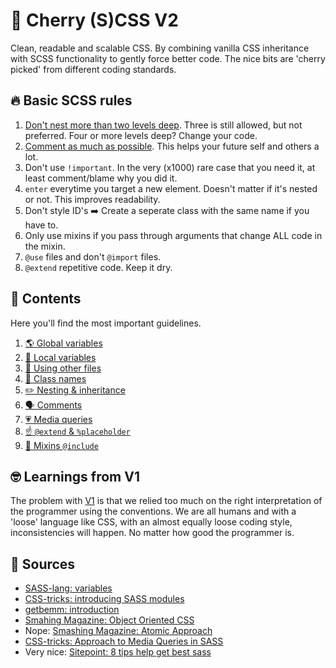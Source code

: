 # 🍒 Cherry (S)CSS V2
Clean, readable and scalable CSS. By combining vanilla CSS inheritance with SCSS functionality to gently force better code. The nice bits are 'cherry picked' from different coding standards.

## 🔥 Basic SCSS rules
1. [Don't nest more than two levels deep](_nesting.md). Three is still allowed, but not preferred. Four or more levels deep? Change your code.
2. [Comment as much as possible](_comments.md). This helps your future self and others a lot.
3. Don't use `!important`. In the very (x1000) rare case that you need it, at least comment/blame why you did it.
4. `enter` everytime you target a new element. Doesn't matter if it's nested or not. This improves readability.
5. Don't style ID's ➡️ Create a seperate class with the same name if you have to.
6. Only use mixins if you pass through arguments that change ALL code in the mixin.
7. `@use` files and don't `@import` files.
8. `@extend` repetitive code. Keep it dry.

## 🧠 Contents
Here you'll find the most important guidelines.
1. [🌎 Global variables](_global-variables.md)
2. [🏡 Local variables](_local-variables.md)
3. [🤝 Using other files](_local-variables.md)
4. [🥳 Class names](_class-names.md)
5. [✏️ Nesting & inheritance](_nesting.md)
6. [🗣 Comments](_comments.md)
7. [💗 Media queries](_comments.md)
8. [☝️ `@extend` & `%placeholder`](_extend.md)
9. [💩 Mixins `@include`](_mixins.md)

## 🤓 Learnings from V1
The problem with [V1](_v1.md) is that we relied too much on the right interpretation of the programmer using the conventions. We are all humans and with a 'loose' language like CSS, with an almost equally loose coding style, inconsistencies will happen. No matter how good the programmer is.

## 📕 Sources
- [SASS-lang: variables](https://sass-lang.com/documentation/variables)
- [CSS-tricks: introducing SASS modules](https://css-tricks.com/introducing-sass-modules/)
- [getbemm: introduction](http://getbem.com/introduction/)
- [Smahing Magazine: Object Oriented CSS](https://www.smashingmagazine.com/2011/12/an-introduction-to-object-oriented-css-oocss/)
- Nope: [Smashing Magazine: Atomic Approach](https://www.smashingmagazine.com/2013/10/challenging-css-best-practices-atomic-approach/)
- [CSS-tricks: Approach to Media Queries in SASS](https://css-tricks.com/approaches-media-queries-sass/)
- Very nice: [Sitepoint: 8 tips help get best sass](https://www.sitepoint.com/8-tips-help-get-best-sass/)